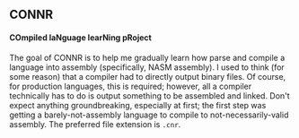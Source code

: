 ## CONNR
#### COmpiled laNguage learNing pRoject

The goal of CONNR is to help me gradually learn how parse and compile a language into assembly (specifically, NASM assembly).
I used to think (for some reason) that a compiler had to directly output binary files. Of course, for production languages, this is required; however, all a compiler technically has to do is output something to be assembled and linked.
Don't expect anything groundbreaking, especially at first; the first step was getting a barely-not-assembly language to compile to not-necessarily-valid assembly.
The preferred file extension is `.cnr`.